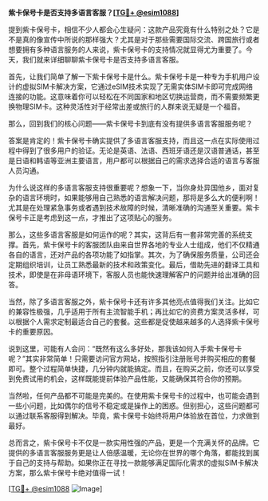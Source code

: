 **紫卡保号卡是否支持多语言客服？[[TG💪+ @esim1088](https://t.me/s/esim1088)]**

提到紫卡保号卡，相信不少人都会心生疑问：这款产品究竟有什么特别之处？它是不是真的像宣传中所说的那样强大？尤其是对于那些需要国际交流、跨国旅行或者想要拥有多种语言服务的人来说，紫卡保号卡的支持情况就显得尤为重要了。今天，我们就来详细聊聊紫卡保号卡是否支持多语言客服。

首先，让我们简单了解一下紫卡保号卡是什么。紫卡保号卡是一种专为手机用户设计的虚拟SIM卡解决方案，它通过eSIM技术实现了无需实体SIM卡即可完成网络连接的功能。这意味着你可以轻松在不同国家和地区切换运营商，而不需要频繁更换物理SIM卡。这种灵活性对于经常出差或旅行的人群来说无疑是一个福音。

那么，回到我们的核心问题——紫卡保号卡到底有没有提供多语言客服服务呢？

答案是肯定的！紫卡保号卡确实提供了多语言客服支持，而且这一点在实际使用过程中得到了很多用户的验证。无论是英语、法语、西班牙语还是汉语普通话，甚至是日语和韩语等亚洲主要语言，用户都可以根据自己的需求选择合适的语言与客服人员沟通。

为什么说这样的多语言客服支持很重要呢？想象一下，当你身处异国他乡，面对复杂的语言环境时，如果能够用自己熟悉的语言解决问题，那将是多么大的便利啊！尤其是在处理紧急事务或者遇到技术故障的时候，清晰准确的沟通至关重要。紫卡保号卡正是考虑到这一点，才推出了这项贴心的服务。

那么，这些多语言客服是如何运作的呢？其实，这背后有一套非常完善的系统支撑。首先，紫卡保号卡的客服团队由来自世界各地的专业人士组成，他们不仅精通各自的语言，还对产品的各项功能了如指掌。其次，为了确保服务质量，公司还会定期组织培训，让员工熟悉最新的技术和政策变化。最后，借助先进的翻译工具和技术，即使是在非母语环境下，客服人员也能快速理解客户的问题并给出准确的回答。

当然，除了多语言客服之外，紫卡保号卡还有许多其他亮点值得我们关注。比如它的兼容性极强，几乎适用于所有主流智能手机；再比如它的资费方案灵活多样，可以根据个人需求定制最适合自己的套餐。这些都是促使越来越多的人选择紫卡保号卡的重要原因。

说到这里，可能有人会问：“既然有这么多好处，那我该如何入手紫卡保号卡呢？”其实非常简单！只需要访问官方网站，按照指引注册账号并购买相应的套餐即可。整个过程简单快捷，几分钟内就能搞定。而且，在购买之前，你还可以享受到免费试用的机会，这样既能提前体验产品性能，又能确保其符合你的预期。

当然啦，任何产品都不可能是完美的。在使用紫卡保号卡的过程中，也可能会遇到一些小问题，比如偶尔的信号不稳定或是操作上的困惑。但别担心，这些问题都可以通过联系客服得到解决。毕竟，紫卡保号卡始终将用户体验放在首位，力求做到最好。

总而言之，紫卡保号卡不仅是一款实用性强的产品，更是一个充满关怀的品牌。它提供的多语言客服服务更是让人倍感温暖，无论你在世界的哪个角落，都能找到属于自己的支持与帮助。如果你正在寻找一款能够满足国际化需求的虚拟SIM卡解决方案，那么紫卡保号卡绝对值得一试！

[[TG💪+ @esim1088](https://t.me/s/esim1088) ![Image](https://i.postimg.cc/4NQfJmqS/Snipaste-2025-05-13-00-14-12.png)]